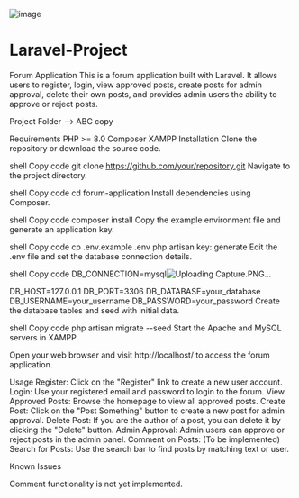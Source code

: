 ![image](https://github.com/VithyabavanS/Laravel-Project/assets/124652078/d3299805-e9bd-4efc-8488-079c24b10b32)
# Laravel-Project
Forum Application
This is a forum application built with Laravel. It allows users to register, login, view approved posts, create posts for admin approval, delete their own posts, and provides admin users the ability to approve or reject posts.

Project Folder --> ABC copy

Requirements
PHP >= 8.0
Composer
XAMPP
Installation
Clone the repository or download the source code.

shell
Copy code
git clone https://github.com/your/repository.git
Navigate to the project directory.

shell
Copy code
cd forum-application
Install dependencies using Composer.

shell
Copy code
composer install
Copy the example environment file and generate an application key.

shell
Copy code
cp .env.example .env
php artisan key: generate
Edit the .env file and set the database connection details.

shell
Copy code
DB_CONNECTION=mysql![Uploading Capture.PNG…]()

DB_HOST=127.0.0.1
DB_PORT=3306
DB_DATABASE=your_database
DB_USERNAME=your_username
DB_PASSWORD=your_password
Create the database tables and seed with initial data.

shell
Copy code
php artisan migrate --seed
Start the Apache and MySQL servers in XAMPP.

Open your web browser and visit http://localhost/ to access the forum application.

Usage
Register: Click on the "Register" link to create a new user account.
Login: Use your registered email and password to login to the forum.
View Approved Posts: Browse the homepage to view all approved posts.
Create Post: Click on the "Post Something" button to create a new post for admin approval.
Delete Post: If you are the author of a post, you can delete it by clicking the "Delete" button.
Admin Approval: Admin users can approve or reject posts in the admin panel.
Comment on Posts: (To be implemented)
Search for Posts: Use the search bar to find posts by matching text or user.


Known Issues

Comment functionality is not yet implemented.



